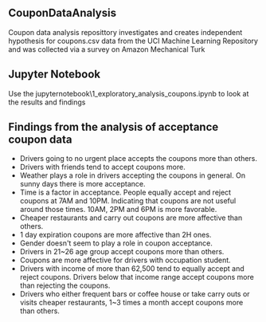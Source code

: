 ## CouponDataAnalysis

Coupon data analysis reposittory investigates and creates independent hypothesis for coupons.csv data from the UCI Machine Learning Repository and was collected via a survey on Amazon Mechanical Turk

## Jupyter Notebook

Use the jupyternotebook\1_exploratory_analysis_coupons.ipynb to look at the results and findings

## Findings from the analysis of acceptance coupon data

*  Drivers going to no urgent place accepts the coupons more than others.
*  Drivers with friends tend to accept coupons more.
*  Weather plays a role in drivers accepting the coupons in general. On sunny days there is more acceptance.
*  Time is a factor in acceptance. People equally accept and reject coupons at 7AM and 10PM. Indicating that coupons are not useful around those times. 10AM, 2PM and 6PM is more favorable.
*  Cheaper restaurants and carry out coupons are more affective than others.
*  1 day expiration coupons are more affective than 2H ones.
*  Gender doesn't seem to play a role in coupon acceptance.
*  Drivers in 21~26 age group accept coupons more than others.  
*  Coupons are more affective for drivers with occupation student.
*  Drivers with income of more than 62,500 tend to equally accept and reject coupons. Drivers below that income range accept coupons more than rejecting the coupons.
*  Drivers who either frequent bars or coffee house or take carry outs or visits cheaper restaurants, 1~3 times a month accept coupons more than others.